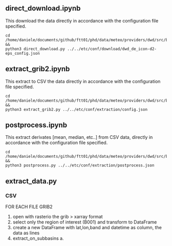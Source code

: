 ## direct_download.ipynb
This download the data directly in accordance with the configuration file specified.
```
cd /home/daniele/documents/github/ftt01/phd/data/meteo/providers/dwd/src/bin/ && 
python3 direct_download.py ../../etc/conf/download/dwd_de_icon-d2-eps_config.json
```

## extract_grib2.ipynb
This extract to CSV the data directly in accordance with the configuration file specified.
```
cd /home/daniele/documents/github/ftt01/phd/data/meteo/providers/dwd/src/bin/ && 
python3 extract_grib2.py ../../etc/conf/extraction/config.json
```

## postprocess.ipynb
This extract derivates [mean, median, etc..] from CSV data, directly in accordance with the configuration file specified.
```
cd /home/daniele/documents/github/ftt01/phd/data/meteo/providers/dwd/src/bin/ && 
python3 postprocess.py ../../etc/conf/extraction/postprocess.json
```

## extract_data.py
### CSV
FOR EACH FILE GRIB2
1. open with rasterio the grib > xarray format
2. select only the region of interest (B001) and transform to DataFrame
3. create a new DataFrame with lat,lon,band and datetime as column, the data as lines
4. extract_on_subbasins
    a. 